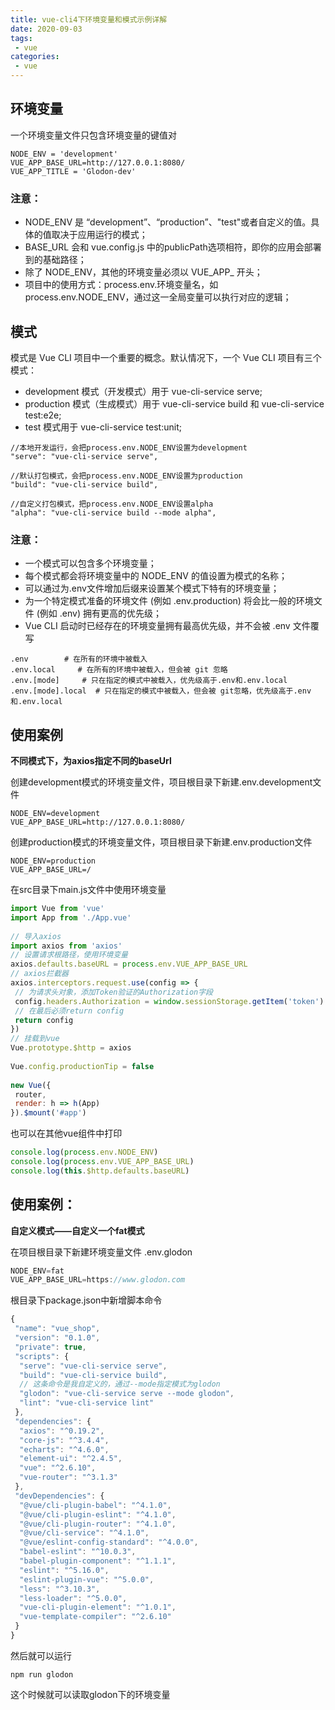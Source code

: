 ```yaml
---
title: vue-cli4下环境变量和模式示例详解 
date: 2020-09-03
tags:
 - vue
categories: 
 - vue
---
```


## 环境变量
一个环境变量文件只包含环境变量的键值对

```
NODE_ENV = 'development'
VUE_APP_BASE_URL=http://127.0.0.1:8080/
VUE_APP_TITLE = 'Glodon-dev'
```
### 注意：
- NODE_ENV  是 “development”、“production”、"test"或者自定义的值。具体的值取决于应用运行的模式；
- BASE_URL 会和 vue.config.js 中的publicPath选项相符，即你的应用会部署到的基础路径；
- 除了 NODE_ENV，其他的环境变量必须以 VUE_APP_ 开头；
- 项目中的使用方式：process.env.环境变量名，如process.env.NODE_ENV，通过这一全局变量可以执行对应的逻辑；


## 模式
模式是 Vue CLI 项目中一个重要的概念。默认情况下，一个 Vue CLI 项目有三个模式：
- development 模式（开发模式）用于 vue-cli-service serve;
- production 模式（生成模式）用于 vue-cli-service build 和 vue-cli-service test:e2e;
- test 模式用于 vue-cli-service test:unit;



```
//本地开发运行，会把process.env.NODE_ENV设置为development
"serve": "vue-cli-service serve", 

//默认打包模式，会把process.env.NODE_ENV设置为production
"build": "vue-cli-service build", 

//自定义打包模式，把process.env.NODE_ENV设置alpha
"alpha": "vue-cli-service build --mode alpha", 

```


### 注意：
- 一个模式可以包含多个环境变量；
- 每个模式都会将环境变量中的 NODE_ENV 的值设置为模式的名称；
- 可以通过为.env文件增加后缀来设置某个模式下特有的环境变量；
- 为一个特定模式准备的环境文件 (例如 .env.production) 将会比一般的环境文件 (例如 .env) 拥有更高的优先级；
- Vue CLI 启动时已经存在的环境变量拥有最高优先级，并不会被 .env 文件覆写


```
.env        # 在所有的环境中被载入
.env.local     # 在所有的环境中被载入，但会被 git 忽略
.env.[mode]     # 只在指定的模式中被载入，优先级高于.env和.env.local
.env.[mode].local  # 只在指定的模式中被载入，但会被 git忽略，优先级高于.env和.env.local
```
## 使用案例

**不同模式下，为axios指定不同的baseUrl**


创建development模式的环境变量文件，项目根目录下新建.env.development文件

```
NODE_ENV=development
VUE_APP_BASE_URL=http://127.0.0.1:8080/
```
创建production模式的环境变量文件，项目根目录下新建.env.production文件

```
NODE_ENV=production
VUE_APP_BASE_URL=/
```
在src目录下main.js文件中使用环境变量

```js
import Vue from 'vue'
import App from './App.vue'
 
// 导入axios
import axios from 'axios'
// 设置请求根路径，使用环境变量
axios.defaults.baseURL = process.env.VUE_APP_BASE_URL
// axios拦截器
axios.interceptors.request.use(config => {
 // 为请求头对象，添加Token验证的Authorization字段
 config.headers.Authorization = window.sessionStorage.getItem('token')
 // 在最后必须return config
 return config
})
// 挂载到vue
Vue.prototype.$http = axios
 
Vue.config.productionTip = false
 
new Vue({
 router,
 render: h => h(App)
}).$mount('#app')
```
也可以在其他vue组件中打印

```js
console.log(process.env.NODE_ENV)
console.log(process.env.VUE_APP_BASE_URL)
console.log(this.$http.defaults.baseURL)
```
## 使用案例：

**自定义模式——自定义一个fat模式**

在项目根目录下新建环境变量文件 .env.glodon

```js
NODE_ENV=fat
VUE_APP_BASE_URL=https://www.glodon.com
```
根目录下package.json中新增脚本命令


```js
{
 "name": "vue_shop",
 "version": "0.1.0",
 "private": true,
 "scripts": {
  "serve": "vue-cli-service serve",
  "build": "vue-cli-service build",
  // 这条命令是我自定义的，通过--mode指定模式为glodon
  "glodon": "vue-cli-service serve --mode glodon",
  "lint": "vue-cli-service lint"
 },
 "dependencies": {
  "axios": "^0.19.2",
  "core-js": "^3.4.4",
  "echarts": "^4.6.0",
  "element-ui": "^2.4.5",
  "vue": "^2.6.10",
  "vue-router": "^3.1.3"
 },
 "devDependencies": {
  "@vue/cli-plugin-babel": "^4.1.0",
  "@vue/cli-plugin-eslint": "^4.1.0",
  "@vue/cli-plugin-router": "^4.1.0",
  "@vue/cli-service": "^4.1.0",
  "@vue/eslint-config-standard": "^4.0.0",
  "babel-eslint": "^10.0.3",
  "babel-plugin-component": "^1.1.1",
  "eslint": "^5.16.0",
  "eslint-plugin-vue": "^5.0.0",
  "less": "^3.10.3",
  "less-loader": "^5.0.0",
  "vue-cli-plugin-element": "^1.0.1",
  "vue-template-compiler": "^2.6.10"
 }
}
```
然后就可以运行

```
npm run glodon
```
这个时候就可以读取glodon下的环境变量

